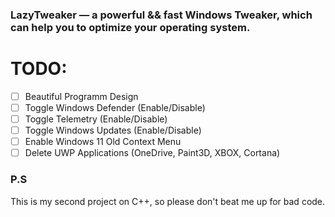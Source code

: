 ### LazyTweaker — a powerful && fast Windows Tweaker, which can help you to optimize your operating system.

# TODO:
- [ ] Beautiful Programm Design
- [ ] Toggle Windows Defender (Enable/Disable)
- [ ] Toggle Telemetry (Enable/Disable)
- [ ] Toggle Windows Updates (Enable/Disable)
- [ ] Enable Windows 11 Old Context Menu
- [ ] Delete UWP Applications (OneDrive, Paint3D, XBOX, Cortana)

### P.S 
This is my second project on C++, so please don't beat me up for bad code.
